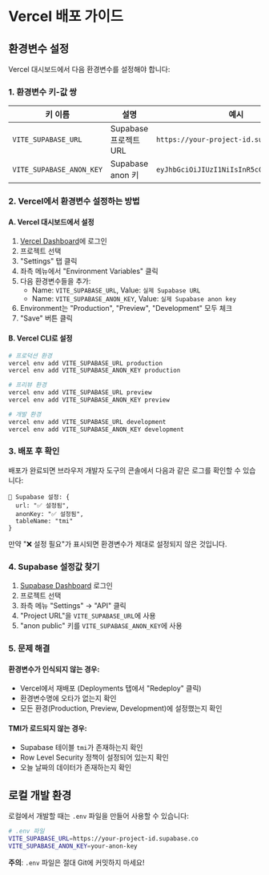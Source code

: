 # Vercel 배포 가이드

## 환경변수 설정

Vercel 대시보드에서 다음 환경변수를 설정해야 합니다:

### 1. 환경변수 키-값 쌍

| 키 이름                  | 설명                  | 예시                                      |
| ------------------------ | --------------------- | ----------------------------------------- |
| `VITE_SUPABASE_URL`      | Supabase 프로젝트 URL | `https://your-project-id.supabase.co`     |
| `VITE_SUPABASE_ANON_KEY` | Supabase anon 키      | `eyJhbGciOiJIUzI1NiIsInR5cCI6IkpXVCJ9...` |

### 2. Vercel에서 환경변수 설정하는 방법

#### A. Vercel 대시보드에서 설정

1. [Vercel Dashboard](https://vercel.com/dashboard)에 로그인
2. 프로젝트 선택
3. "Settings" 탭 클릭
4. 좌측 메뉴에서 "Environment Variables" 클릭
5. 다음 환경변수들을 추가:
   - Name: `VITE_SUPABASE_URL`, Value: `실제 Supabase URL`
   - Name: `VITE_SUPABASE_ANON_KEY`, Value: `실제 Supabase anon key`
6. Environment는 "Production", "Preview", "Development" 모두 체크
7. "Save" 버튼 클릭

#### B. Vercel CLI로 설정

```bash
# 프로덕션 환경
vercel env add VITE_SUPABASE_URL production
vercel env add VITE_SUPABASE_ANON_KEY production

# 프리뷰 환경
vercel env add VITE_SUPABASE_URL preview
vercel env add VITE_SUPABASE_ANON_KEY preview

# 개발 환경
vercel env add VITE_SUPABASE_URL development
vercel env add VITE_SUPABASE_ANON_KEY development
```

### 3. 배포 후 확인

배포가 완료되면 브라우저 개발자 도구의 콘솔에서 다음과 같은 로그를 확인할 수 있습니다:

```
🔧 Supabase 설정: {
  url: "✅ 설정됨",
  anonKey: "✅ 설정됨",
  tableName: "tmi"
}
```

만약 "❌ 설정 필요"가 표시되면 환경변수가 제대로 설정되지 않은 것입니다.

### 4. Supabase 설정값 찾기

1. [Supabase Dashboard](https://app.supabase.com) 로그인
2. 프로젝트 선택
3. 좌측 메뉴 "Settings" → "API" 클릭
4. "Project URL"을 `VITE_SUPABASE_URL`에 사용
5. "anon public" 키를 `VITE_SUPABASE_ANON_KEY`에 사용

### 5. 문제 해결

#### 환경변수가 인식되지 않는 경우:

- Vercel에서 재배포 (Deployments 탭에서 "Redeploy" 클릭)
- 환경변수명에 오타가 없는지 확인
- 모든 환경(Production, Preview, Development)에 설정했는지 확인

#### TMI가 로드되지 않는 경우:

- Supabase 테이블 `tmi`가 존재하는지 확인
- Row Level Security 정책이 설정되어 있는지 확인
- 오늘 날짜의 데이터가 존재하는지 확인

## 로컬 개발 환경

로컬에서 개발할 때는 `.env` 파일을 만들어 사용할 수 있습니다:

```bash
# .env 파일
VITE_SUPABASE_URL=https://your-project-id.supabase.co
VITE_SUPABASE_ANON_KEY=your-anon-key
```

**주의**: `.env` 파일은 절대 Git에 커밋하지 마세요!
